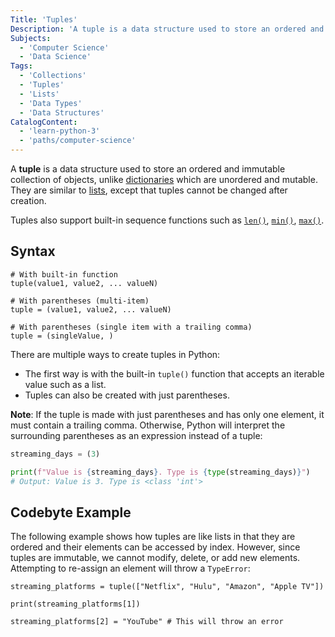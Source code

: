 ```yaml
---
Title: 'Tuples'
Description: 'A tuple is a data structure used to store an ordered and immutable collection of objects.'
Subjects:
  - 'Computer Science'
  - 'Data Science'
Tags:
  - 'Collections'
  - 'Tuples'
  - 'Lists'
  - 'Data Types'
  - 'Data Structures'
CatalogContent:
  - 'learn-python-3'
  - 'paths/computer-science'
---
```


A **tuple** is a data structure used to store an ordered and immutable collection of objects, unlike [dictionaries](https://www.codecademy.com/resources/docs/python/dictionaries) which are unordered and mutable. They are similar to [lists](https://www.codecademy.com/resources/docs/python/lists), except that tuples cannot be changed after creation.

Tuples also support built-in sequence functions such as [`len()`](https://www.codecademy.com/resources/docs/python/built-in-functions/len), [`min()`](https://www.codecademy.com/resources/docs/python/built-in-functions/min), [`max()`](https://www.codecademy.com/resources/docs/python/built-in-functions/max).

## Syntax

```pseudo
# With built-in function
tuple(value1, value2, ... valueN)

# With parentheses (multi-item)
tuple = (value1, value2, ... valueN)

# With parentheses (single item with a trailing comma)
tuple = (singleValue, )
```

There are multiple ways to create tuples in Python:

- The first way is with the built-in `tuple()` function that accepts an iterable value such as a list.
- Tuples can also be created with just parentheses.

**Note**: If the tuple is made with just parentheses and has only one element, it must contain a trailing comma. Otherwise, Python will interpret the surrounding parentheses as an expression instead of a tuple:

```py
streaming_days = (3)

print(f"Value is {streaming_days}. Type is {type(streaming_days)}")
# Output: Value is 3. Type is <class 'int'>
```

## Codebyte Example

The following example shows how tuples are like lists in that they are ordered and their elements can be accessed by index. However, since tuples are immutable, we cannot modify, delete, or add new elements. Attempting to re-assign an element will throw a `TypeError`:

```codebyte/python
streaming_platforms = tuple(["Netflix", "Hulu", "Amazon", "Apple TV"])

print(streaming_platforms[1])

streaming_platforms[2] = "YouTube" # This will throw an error
```
